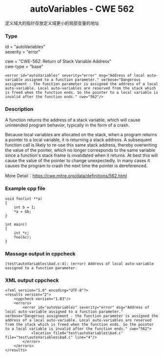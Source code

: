 # <center> autoVariables - CWE 562

定义域大的指针存放定义域更小的局部变量的地址

### Type

id = "autoVariables"  
severity = "error"

cwe = "CWE-562: Return of Stack Variable Address"  
cwe-type = "base"

    <error id="autoVariables" severity="error" msg="Address of local auto-variable assigned to a function parameter." verbose="Dangerous assignment - the function parameter is assigned the address of a local auto-variable. Local auto-variables are reserved from the stack which is freed when the function ends. So the pointer to a local variable is invalid after the function ends." cwe="562"/>



### Description

A function returns the address of a stack variable, which will cause unintended program behavior, typically in the form of a crash.  

Because local variables are allocated on the stack, when a program returns a pointer to a local variable, it is returning a stack address. A subsequent function call is likely to re-use this same stack address, thereby overwriting the value of the pointer, which no longer corresponds to the same variable since a function's stack frame is invalidated when it returns. At best this will cause the value of the pointer to change unexpectedly. In many cases it causes the program to crash the next time the pointer is dereferenced.  

More Detail：https://cwe.mitre.org/data/definitions/562.html  



### Example cpp file

	void foo(int **a)
	{
	    int b = 1;
	    *a = &b;
	}
	
	int main()
	{
	    int *c;
	    foo(&c);
	}



### Massage output in cppcheck

	[test\autoVariables\bad.c:4]: (error) Address of local auto-variable assigned to a function parameter.



### XML output cppcheck

	<?xml version="1.0" encoding="UTF-8"?>
	<results version="2">
	    <cppcheck version="1.83"/>
	    <errors>
	        <error id="autoVariables" severity="error" msg="Address of local auto-variable assigned to a function parameter." verbose="Dangerous assignment - the function parameter is assigned the address of a local auto-variable. Local auto-variables are reserved from the stack which is freed when the function ends. So the pointer to a local variable is invalid after the function ends." cwe="562">
	            <location file0="test\autoVariables\bad.c" file="test\autoVariables\bad.c" line="4"/>
	        </error>
	    </errors>
	</results>


